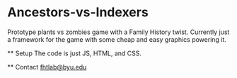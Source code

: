 # Ancestors-vs-Indexers
Prototype plants vs zombies game with a Family History twist.
Currently just a framework for the game with some cheap and easy graphics powering it.

** Setup
The code is just JS, HTML, and CSS.

** Contact
fhtlab@byu.edu
